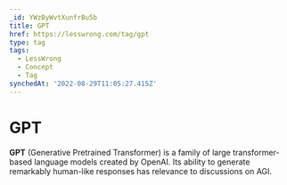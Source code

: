 ```yaml
---
_id: YWzByWvtXunfrBu5b
title: GPT
href: https://lesswrong.com/tag/gpt
type: tag
tags:
  - LessWrong
  - Concept
  - Tag
synchedAt: '2022-08-29T11:05:27.415Z'
---
```

# GPT

**GPT** (Generative Pretrained Transformer) is a family of large transformer-based language models created by OpenAI. Its ability to generate remarkably human-like responses has relevance to discussions on AGI.